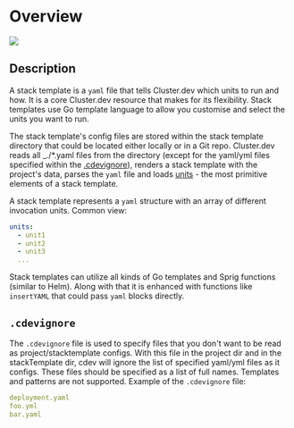 # Overview

<a href="https://docs.cluster.dev/images/cdev-template-shema2.png" target="_blank"><img src="https://docs.cluster.dev/images/cdev-template-shema2.png" /></a>

## Description

A stack template is a `yaml` file that tells Cluster.dev which units to run and how. It is a core Cluster.dev resource that makes for its flexibility. Stack templates use Go template language to allow you customise and select the units you want to run.

The stack template's config files are stored within the stack template directory that could be located either locally or in a Git repo. Cluster.dev reads all _./*.yaml files from the directory (except for the yaml/yml files specified within the [.cdevignore](#cdevignore)), renders a stack template with the project's data, parses the `yaml` file and loads [units](https://docs.cluster.dev/units-overview/) - the most primitive elements of a stack template. 

A stack template represents a `yaml` structure with an array of different invocation units. Common view:

```yaml
units:
  - unit1
  - unit2
  - unit3
  ...
```

Stack templates can utilize all kinds of Go templates and Sprig functions (similar to Helm). Along with that it is enhanced with functions like `insertYAML` that could pass `yaml` blocks directly.

## `.cdevignore`

The `.cdevignore` file is used to specify files that you don't want to be read as project/stacktemplate configs. With this file in the project dir and in the stackTemplate dir, cdev will ignore the list of specified yaml/yml files as it configs. These files should be specified as a list of full names. Templates and patterns are not supported. Example of the `.cdevignore` file:

```yaml
deployment.yaml
foo.yml
bar.yaml
```
